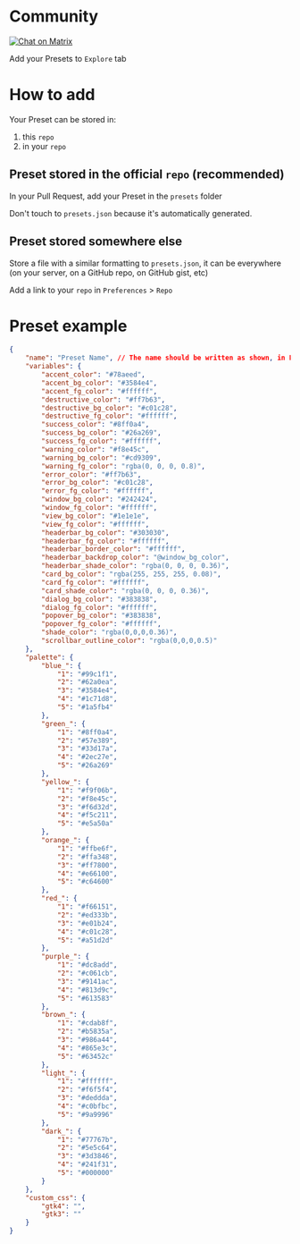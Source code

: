 # Community

[![Chat on Matrix](https://matrix.to/img/matrix-badge.svg)](https://matrix.to/#/#Gradience:matrix.org)

Add your Presets to `Explore` tab

# How to add

Your Preset can be stored in:

1. this `repo`
2. in your `repo`

## Preset stored in the official `repo` (recommended)

In your Pull Request, add your Preset in the `presets` folder

Don't touch to `presets.json` because it's automatically generated.

## Preset stored somewhere else

Store a file with a similar formatting to `presets.json`, it can be everywhere (on your server, on a GitHub repo, on GitHub gist, etc)

Add a link to your `repo` in `Preferences` > `Repo`

# Preset example
```json
{
    "name": "Preset Name", // The name should be written as shown, in PascalCase, but with spaces between words
    "variables": {
        "accent_color": "#78aeed",
        "accent_bg_color": "#3584e4",
        "accent_fg_color": "#ffffff",
        "destructive_color": "#ff7b63",
        "destructive_bg_color": "#c01c28",
        "destructive_fg_color": "#ffffff",
        "success_color": "#8ff0a4",
        "success_bg_color": "#26a269",
        "success_fg_color": "#ffffff",
        "warning_color": "#f8e45c",
        "warning_bg_color": "#cd9309",
        "warning_fg_color": "rgba(0, 0, 0, 0.8)",
        "error_color": "#ff7b63",
        "error_bg_color": "#c01c28",
        "error_fg_color": "#ffffff",
        "window_bg_color": "#242424",
        "window_fg_color": "#ffffff",
        "view_bg_color": "#1e1e1e",
        "view_fg_color": "#ffffff",
        "headerbar_bg_color": "#303030",
        "headerbar_fg_color": "#ffffff",
        "headerbar_border_color": "#ffffff",
        "headerbar_backdrop_color": "@window_bg_color",
        "headerbar_shade_color": "rgba(0, 0, 0, 0.36)",
        "card_bg_color": "rgba(255, 255, 255, 0.08)",
        "card_fg_color": "#ffffff",
        "card_shade_color": "rgba(0, 0, 0, 0.36)",
        "dialog_bg_color": "#383838",
        "dialog_fg_color": "#ffffff",
        "popover_bg_color": "#383838",
        "popover_fg_color": "#ffffff",
        "shade_color": "rgba(0,0,0,0.36)",
        "scrollbar_outline_color": "rgba(0,0,0,0.5)"
    },
    "palette": {
        "blue_": {
            "1": "#99c1f1",
            "2": "#62a0ea",
            "3": "#3584e4",
            "4": "#1c71d8",
            "5": "#1a5fb4"
        },
        "green_": {
            "1": "#8ff0a4",
            "2": "#57e389",
            "3": "#33d17a",
            "4": "#2ec27e",
            "5": "#26a269"
        },
        "yellow_": {
            "1": "#f9f06b",
            "2": "#f8e45c",
            "3": "#f6d32d",
            "4": "#f5c211",
            "5": "#e5a50a"
        },
        "orange_": {
            "1": "#ffbe6f",
            "2": "#ffa348",
            "3": "#ff7800",
            "4": "#e66100",
            "5": "#c64600"
        },
        "red_": {
            "1": "#f66151",
            "2": "#ed333b",
            "3": "#e01b24",
            "4": "#c01c28",
            "5": "#a51d2d"
        },
        "purple_": {
            "1": "#dc8add",
            "2": "#c061cb",
            "3": "#9141ac",
            "4": "#813d9c",
            "5": "#613583"
        },
        "brown_": {
            "1": "#cdab8f",
            "2": "#b5835a",
            "3": "#986a44",
            "4": "#865e3c",
            "5": "#63452c"
        },
        "light_": {
            "1": "#ffffff",
            "2": "#f6f5f4",
            "3": "#deddda",
            "4": "#c0bfbc",
            "5": "#9a9996"
        },
        "dark_": {
            "1": "#77767b",
            "2": "#5e5c64",
            "3": "#3d3846",
            "4": "#241f31",
            "5": "#000000"
        }
    },
    "custom_css": {
        "gtk4": "",
        "gtk3": ""
    }
}
```
